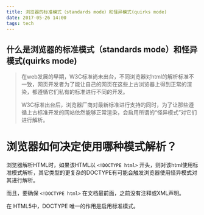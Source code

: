 ```yaml
---
title: 浏览器的标准模式（standards mode）和怪异模式(quirks mode)
date: 2017-05-26 14:00
tags: tech
---
```


## 什么是浏览器的标准模式（standards mode）和怪异模式(quirks mode)

> 在web发展的早期，W3C标准尚未出台，不同浏览器对html的解析标准不一致，网页开发者为了能让自己的网页在这些上古浏览器上得到正常的渲染，都遵循它们私有的标准进行不同的开发。
> 
> W3C标准出台后，浏览器厂商对最新标准进行支持的同时，为了让那些遵循上古标准开发的网站依然能够正常渲染，会启用所谓的“怪异模式”对它们进行解析。

# 浏览器如何决定使用哪种模式解析？

浏览器解析HTML时，如果该HTML以 `<!DOCTYPE html>` 开头，则对该html使用标准模式解析，其它类型的更复杂的DOCTYPE有可能会触发浏览器使用怪异模式对其进行解析。

而且，要确保 `<!DOCTYPE html>` 在文档最前面，之前没有注释或XML声明。

在 HTML5中，DOCTYPE 唯一的作用是启用标准模式。